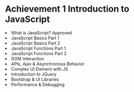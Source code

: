 <h1> Achievement 1 Introduction to JavaScript</h1>
<li>What is JavaScript? <bold>Approved<bold>
<li>JavaScript Basics Part 1
<li>JavaScript Basics Part 2 
<li>JavaScript Functions Part 1 
<li>JavaScript Functions Part 2 
<li>DOM Interaction
<li>APIs, Ajax & Asynchronous Behavior
<li>Complex UI Element with JS 
<li>Introduction to JQuery
<li>Bootstrap & UI Libraries
<li>Performance & Debugging
</li>
